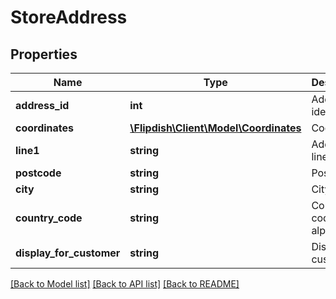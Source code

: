 # StoreAddress

## Properties
Name | Type | Description | Notes
------------ | ------------- | ------------- | -------------
**address_id** | **int** | Address identifier | [optional] 
**coordinates** | [**\Flipdish\Client\Model\Coordinates**](Coordinates.md) | Coordinate | [optional] 
**line1** | **string** | Address line 1 | [optional] 
**postcode** | **string** | Postcode | [optional] 
**city** | **string** | City | [optional] 
**country_code** | **string** | Country code (ISO-alpha2) | [optional] 
**display_for_customer** | **string** | Display for customer | [optional] 

[[Back to Model list]](../README.md#documentation-for-models) [[Back to API list]](../README.md#documentation-for-api-endpoints) [[Back to README]](../README.md)


